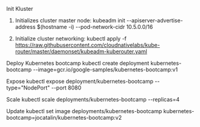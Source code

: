 Init Kluster

1. Initializes cluster master node:
kubeadm init --apiserver-advertise-address $(hostname -i) --pod-network-cidr 10.5.0.0/16

2. Initialize cluster networking:
kubectl apply -f https://raw.githubusercontent.com/cloudnativelabs/kube-router/master/daemonset/kubeadm-kuberouter.yaml

Deploy Kubernetes bootcamp
kubectl create deployment kubernetes-bootcamp --image=gcr.io/google-samples/kubernetes-bootcamp:v1

Expose
kubectl expose deployment/kubernetes-bootcamp --type="NodePort" --port 8080

Scale
kubectl scale deployments/kubernetes-bootcamp --replicas=4

Update
kubectl set image deployments/kubernetes-bootcamp kubernetes-bootcamp=jocatalin/kubernetes-bootcamp:v2